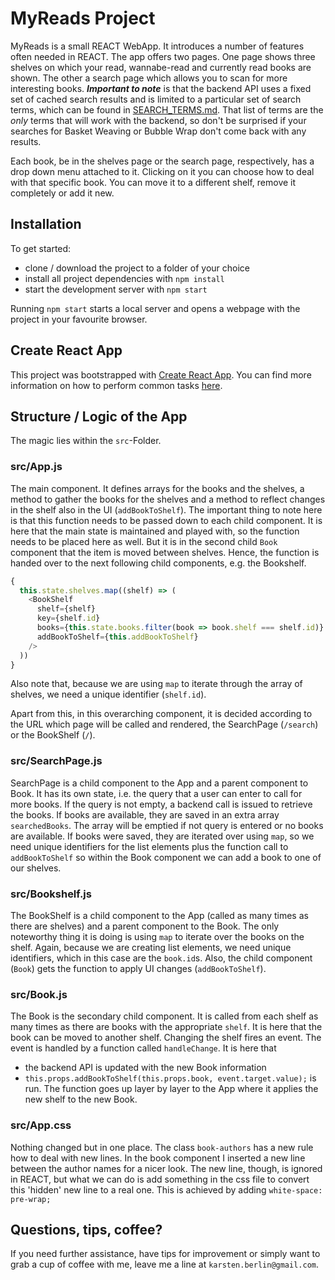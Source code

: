 # MyReads Project

MyReads is a small REACT WebApp. It introduces a number of features often needed in REACT.
The app offers two pages. One page shows three shelves on which your read, wannabe-read and currently read books are shown. The other a search page which allows you to scan for more interesting books. __*Important to note*__ is that the backend API uses a fixed set of cached search results and is limited to a particular set of search terms, which can be found in [SEARCH_TERMS.md](SEARCH_TERMS.md). That list of terms are the _only_ terms that will work with the backend, so don't be surprised if your searches for Basket Weaving or Bubble Wrap don't come back with any results.

Each book, be in the shelves page or the search page, respectively, has a drop down menu attached to it. Clicking on it you can choose how to deal with that specific book. You can move it to a different shelf, remove it completely or add it new.


## Installation

To get started:

* clone / download the project to a folder of your choice
* install all project dependencies with `npm install`
* start the development server with `npm start`

Running `npm start` starts a local server and opens a webpage with the project
in your favourite browser.



## Create React App

This project was bootstrapped with [Create React App](https://github.com/facebookincubator/create-react-app). You can find more information on how to perform common tasks [here](https://github.com/facebookincubator/create-react-app/blob/master/packages/react-scripts/template/README.md).


## Structure / Logic of the App

The magic lies within the `src`-Folder.


### src/App.js

The main component. It defines arrays for the books and the shelves, a method to gather the books for the shelves and a method to reflect changes in the shelf also in the UI (`addBookToShelf`). The important thing to note here is that this function needs to be passed down to each child component. It is here that the main state is maintained and played with, so the function needs to be placed here as well. But it is in the second child `Book` component that the item is moved between shelves. Hence, the function is handed over to the next following child components, e.g. the Bookshelf.
```javascript
{
  this.state.shelves.map((shelf) => (
    <BookShelf
      shelf={shelf}
      key={shelf.id}
      books={this.state.books.filter(book => book.shelf === shelf.id)}
      addBookToShelf={this.addBookToShelf}
    />
  ))
}
```
Also note that, because we are using `map` to iterate through the array of shelves, we need a unique identifier (`shelf.id`).

Apart from this, in this overarching component, it is decided according to the URL which page will be called and rendered, the SearchPage (`/search`) or the BookShelf (`/`).


### src/SearchPage.js

SearchPage is a child component to the App and a parent component to Book. It has its own state, i.e. the query that a user can enter to call for more books. If the query is not empty, a backend call is issued to retrieve the books. If books are available, they are saved in an extra array `searchedBooks`. The array will be emptied if not query is entered or no books are available.
If books were saved, they are iterated over using `map`, so we need unique identifiers for the list elements plus the function call to `addBookToShelf` so within the Book component we can add a book to one of our shelves.

### src/Bookshelf.js

The BookShelf is a child component to the App (called as many times as there are shelves) and a parent component to the Book. The only noteworthy thing it is doing is using `map` to iterate over the books on the shelf.
Again, because we are creating list elements, we need unique identifiers, which in this case are the `book.id`s. Also, the child component (`Book`) gets the function to apply UI changes (`addBookToShelf`).

### src/Book.js

The Book is the secondary child component. It is called from each shelf as many times as there are books with the appropriate `shelf`. It is here that the book can be moved to another shelf. Changing the shelf fires an event. The event is handled by a function called `handleChange`. It is here that

* the backend API is updated with the new Book information
* `this.props.addBookToShelf(this.props.book, event.target.value);` is run. The function goes up layer by layer to the App where it applies the new shelf to the new Book.

### src/App.css
Nothing changed but in one place. The class `book-authors` has a new rule how to deal with new lines. In the book component I inserted a new line between the author names for a nicer look.
The new line, though, is ignored in REACT, but what we can do is add something in the css file to convert this 'hidden' new line to a real one. This is achieved by adding `white-space: pre-wrap;`


## Questions, tips, coffee?

If you need further assistance, have tips for improvement or simply want to grab a cup of coffee with me, leave me a line at `karsten.berlin@gmail.com`.
